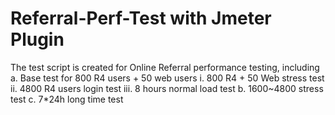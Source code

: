 # Referral-Perf-Test  with Jmeter Plugin
The test script is created for Online Referral performance testing, including 
a. Base test for 800 R4 users + 50 web users
  i. 800 R4 + 50 Web stress test
  ii. 4800 R4 users login test
  iii. 8 hours normal load test
b. 1600~4800 stress test
c. 7*24h long time test
